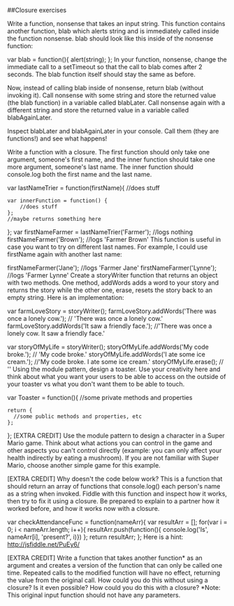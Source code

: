 ##Closure exercises

Write a function, nonsense that takes an input string. This function contains another function, blab which alerts string and is immediately called inside the function nonsense. blab should look like this inside of the nonsense function:

 var blab = function(){
   alert(string);
 };
In your function, nonsense, change the immediate call to a setTimeout so that the call to blab comes after 2 seconds. The blab function itself should stay the same as before.

Now, instead of calling blab inside of nonsense, return blab (without invoking it). Call nonsense with some string and store the returned value (the blab function) in a variable called blabLater. Call nonsense again with a different string and store the returned value in a variable called blabAgainLater.

Inspect blabLater and blabAgainLater in your console. Call them (they are functions!) and see what happens!

Write a function with a closure. The first function should only take one argument, someone's first name, and the inner function should take one more argument, someone's last name. The inner function should console.log both the first name and the last name.

var lastNameTrier = function(firstName){
   //does stuff

    var innerFunction = function() { 
        //does stuff
    };
    //maybe returns something here
};
var firstNameFarmer = lastNameTrier('Farmer'); //logs nothing
firstNameFarmer('Brown'); //logs 'Farmer Brown' 
This function is useful in case you want to try on different last names. For example, I could use firstName again with another last name:

firstNameFarmer('Jane'); //logs 'Farmer Jane'
firstNameFarmer('Lynne'); //logs 'Farmer Lynne'
Create a storyWriter function that returns an object with two methods. One method, addWords adds a word to your story and returns the story while the other one, erase, resets the story back to an empty string. Here is an implementation:

var farmLoveStory = storyWriter();
farmLoveStory.addWords('There was once a lonely cow.'); // 'There was once a lonely cow.'
farmLoveStory.addWords('It saw a friendly face.'); //'There was once a lonely cow. It saw a friendly face.'

var storyOfMyLife = storyWriter();
storyOfMyLife.addWords('My code broke.'); // 'My code broke.'
storyOfMyLife.addWords('I ate some ice cream.'); //'My code broke. I ate some ice cream.'
storyOfMyLife.erase(); // ''
Using the module pattern, design a toaster. Use your creativity here and think about what you want your users to be able to access on the outside of your toaster vs what you don't want them to be able to touch.

var Toaster = function(){
    //some private methods and properties
    
    return {
      //some public methods and properties, etc
    };
};
[EXTRA CREDIT] Use the module pattern to design a character in a Super Mario game. Think about what actions you can control in the game and other aspects you can't control directly (example: you can only affect your health indirectly by eating a mushroom). If you are not familiar with Super Mario, choose another simple game for this example.

[EXTRA CREDIT] Why doesn't the code below work? This is a function that should return an array of functions that console.log() each person's name as a string when invoked. Fiddle with this function and inspect how it works, then try to fix it using a closure. Be prepared to explain to a partner how it worked before, and how it works now with a closure.

var checkAttendanceFunc = function(nameArr){
	var resultArr = [];
	for(var i = 0; i < nameArr.length; i++){
		resultArr.push(function(){ console.log('Is', nameArr[i], 'present?', i)})
	};
	return resultArr;
};
Here is a hint: http://jsfiddle.net/PuEy6/

[EXTRA CREDIT] Write a function that takes another function* as an argument and creates a version of the function that can only be called one time. Repeated calls to the modified function will have no effect, returning the value from the original call. How could you do this without using a closure? Is it even possible? How could you do this with a closure? *Note: This original input function should not have any parameters.
